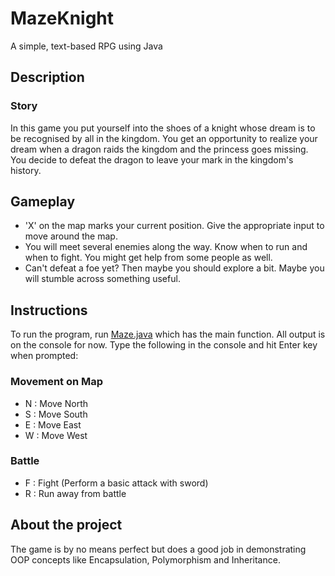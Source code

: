 # MazeKnight
A simple, text-based RPG using Java

## Description
### Story
In this game you put yourself into the shoes of a knight whose dream is to be recognised by all in the kingdom.
You get an opportunity to realize your dream when a dragon raids the kingdom and the princess goes missing.
You decide to defeat the dragon to leave your mark in the kingdom's history.

## Gameplay
- 'X' on the map marks your current position. Give the appropriate input to move around the map.
- You will meet several enemies along the way. Know when to run and when to fight. You might get help from some people as well.
- Can't defeat a foe yet? Then maybe you should explore a bit. Maybe you will stumble across something useful.

## Instructions
To run the program, run [Maze.java](src/GameSystem.java) which has the main function.
All output is on the console for now. 
Type the following in the console and hit Enter key when prompted:
### Movement on Map
- N : Move North
- S : Move South
- E : Move East
- W : Move West
### Battle
- F : Fight (Perform a basic attack with sword)
- R : Run away from battle

## About the project
The game is by no means perfect but does a good job in demonstrating OOP concepts like Encapsulation, Polymorphism and Inheritance.
